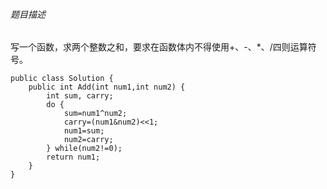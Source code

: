 ###### 题目描述

写一个函数，求两个整数之和，要求在函数体内不得使用+、-、*、/四则运算符号。

```
public class Solution {
    public int Add(int num1,int num2) {
        int sum, carry;
        do {
            sum=num1^num2;
            carry=(num1&num2)<<1;
            num1=sum;
            num2=carry;
        } while(num2!=0);
        return num1;
    }
}
```